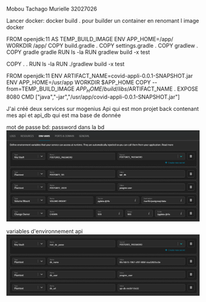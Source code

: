 Mobou Tachago Murielle 32027026

Lancer docker:
docker build . pour builder un container en renomant l image docker


FROM openjdk:11 AS TEMP_BUILD_IMAGE
ENV APP_HOME=/app/
WORKDIR /app/
COPY build.gradle .
COPY settings.gradle .
COPY gradlew .
COPY gradle gradle
RUN ls -la
RUN gradlew build -x test

COPY . .
RUN ls -la
RUN ./gradlew build -x test

FROM openjdk:11
ENV ARTIFACT_NAME=covid-appli-0.0.1-SNAPSHOT.jar
ENV APP_HOME=/usr/app
WORKDIR $APP_HOME
COPY --from=TEMP_BUILD_IMAGE $APP_HOME/build/libs/$ARTIFACT_NAME .
EXPOSE 8080
CMD ["java","-jar","/usr/app/covid-appli-0.0.1-SNAPSHOT.jar"]

J'ai créé deux services sur mogenius Api qui est mon projet back contenant mes api et 
api_db qui est ma base de donnée

mot de passe bd: password
dans la bd
![img.png](img.png)

variables d'environnement api
![img_1.png](img_1.png)



